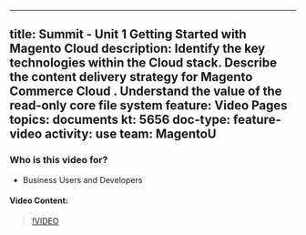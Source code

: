 
---
title: Summit - Unit 1 Getting Started with Magento Cloud
description: Identify the key technologies within the Cloud stack​. Describe the content delivery strategy for Magento Commerce Cloud . Understand the value of the read-only core file system
feature: Video Pages
topics: documents
kt: 5656
doc-type: feature-video
activity: use
team: MagentoU
---

### Who is this video for?

* Business Users and Developers

#### Video Content:

>[!VIDEO](https://video.tv.adobe.com/v/35298)